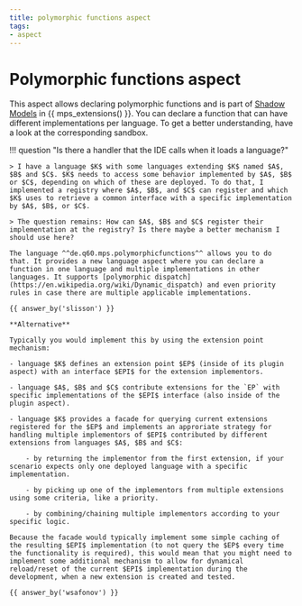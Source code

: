 ```yaml
---
title: polymorphic functions aspect
tags:
- aspect
---
```


# Polymorphic functions aspect

This aspect allows declaring polymorphic functions and is part of [Shadow Models](https://jetbrains.github.io/MPS-extensions/extensions/shadowmodels) in {{ mps_extensions() }}.
You can declare a function that can have different implementations per language. To get a better understanding, have a look at the corresponding sandbox.

!!! question "Is there a handler that the IDE calls when it loads a language?"

    > I have a language $K$ with some languages extending $K$ named $A$, $B$ and $C$. $K$ needs to access some behavior implemented by $A$, $B$ or $C$, depending on which of these are deployed. To do that, I implemented a registry where $A$, $B$, and $C$ can register and which $K$ uses to retrieve a common interface with a specific implementation by $A$, $B$, or $C$.
    
    > The question remains: How can $A$, $B$ and $C$ register their implementation at the registry? Is there maybe a better mechanism I should use here?

    The language ^^de.q60.mps.polymorphicfunctions^^ allows you to do that. It provides a new language aspect where you can declare a function in one language and multiple implementations in other languages. It supports [polymorphic dispatch](https://en.wikipedia.org/wiki/Dynamic_dispatch) and even priority rules in case there are multiple applicable implementations.

    {{ answer_by('slisson') }}

    **Alternative**

    Typically you would implement this by using the extension point mechanism:

    - language $K$ defines an extension point $EP$ (inside of its plugin aspect) with an interface $EPI$ for the extension implementors.

    - language $A$, $B$ and $C$ contribute extensions for the `EP` with specific implementations of the $EPI$ interface (also inside of the plugin aspect).

    - language $K$ provides a facade for querying current extensions registered for the $EP$ and implements an approriate strategy for handling multiple implementors of $EPI$ contributed by different extensions from languages $A$, $B$ and $C$:

        - by returning the implementor from the first extension, if your scenario expects only one deployed language with a specific implementation.

        - by picking up one of the implementors from multiple extensions using some criteria, like a priority.

        - by combining/chaining multiple implementors according to your specific logic.

    Because the facade would typically implement some simple caching of the resulting $EPI$ implementation (to not query the $EP$ every time the functionality is required), this would mean that you might need to implement some additional mechanism to allow for dynamical reload/reset of the current $EPI$ implementation during the development, when a new extension is created and tested.

    {{ answer_by('wsafonov') }}